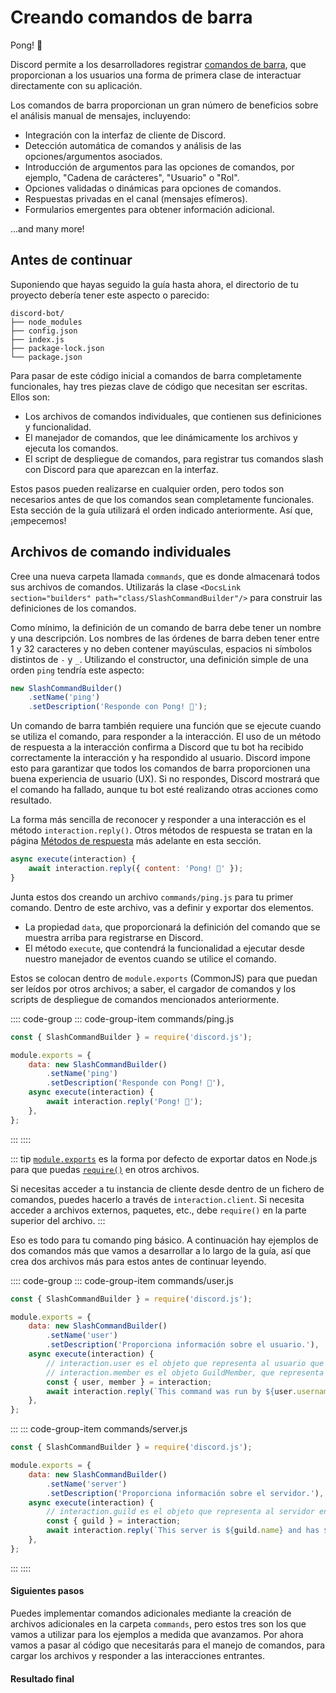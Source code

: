 # Creando comandos de barra

<DiscordMessages>
	<DiscordMessage profile="bot">
		<template #interactions>
			<DiscordInteraction profile="user" :command="true">ping</DiscordInteraction>
		</template>
		Pong! 🏓
	</DiscordMessage>
</DiscordMessages>

Discord permite a los desarrolladores registrar [comandos de barra](https://discord.com/developers/docs/interactions/application-commands), que proporcionan a los usuarios una forma de primera clase de interactuar directamente con su aplicación.

Los comandos de barra proporcionan un gran número de beneficios sobre el análisis manual de mensajes, incluyendo:

- Integración con la interfaz de cliente de Discord.
- Detección automática de comandos y análisis de las opciones/argumentos asociados.
- Introducción de argumentos para las opciones de comandos, por ejemplo, "Cadena de carácteres", "Usuario" o "Rol".
- Opciones validadas o dinámicas para opciones de comandos.
- Respuestas privadas en el canal (mensajes efímeros).
- Formularios emergentes para obtener información adicional.

...and many more!

## Antes de continuar

Suponiendo que hayas seguido la guía hasta ahora, el directorio de tu proyecto debería tener este aspecto o parecido:

```:no-line-numbers
discord-bot/
├── node_modules
├── config.json
├── index.js
├── package-lock.json
└── package.json
```

Para pasar de este código inicial a comandos de barra completamente funcionales, hay tres piezas clave de código que necesitan ser escritas. Ellos son:

* Los archivos de comandos individuales, que contienen sus definiciones y funcionalidad.
* El manejador de comandos, que lee dinámicamente los archivos y ejecuta los comandos.
* El script de despliegue de comandos, para registrar tus comandos slash con Discord para que aparezcan en la interfaz.

Estos pasos pueden realizarse en cualquier orden, pero todos son necesarios antes de que los comandos sean completamente funcionales. Esta sección de la guía utilizará el orden indicado anteriormente. Así que, ¡empecemos!

## Archivos de comando individuales

Cree una nueva carpeta llamada `commands`, que es donde almacenará todos sus archivos de comandos. Utilizarás la clase `<DocsLink section="builders" path="class/SlashCommandBuilder"/>` para construir las definiciones de los comandos.

Como mínimo, la definición de un comando de barra debe tener un nombre y una descripción. Los nombres de las órdenes de barra deben tener entre 1 y 32 caracteres y no deben contener mayúsculas, espacios ni símbolos distintos de `-` y `_`. Utilizando el constructor, una definición simple de una orden `ping` tendría este aspecto:

```js
new SlashCommandBuilder()
	.setName('ping')
	.setDescription('Responde con Pong! 🏓');
```

Un comando de barra también requiere una función que se ejecute cuando se utiliza el comando, para responder a la interacción. El uso de un método de respuesta a la interacción confirma a Discord que tu bot ha recibido correctamente la interacción y ha respondido al usuario. Discord impone esto para garantizar que todos los comandos de barra proporcionen una buena experiencia de usuario (UX). Si no respondes, Discord mostrará que el comando ha fallado, aunque tu bot esté realizando otras acciones como resultado.

La forma más sencilla de reconocer y responder a una interacción es el método `interaction.reply()`. Otros métodos de respuesta se tratan en la página [Métodos de respuesta](/slash-commands/response-methods.md) más adelante en esta sección.

<!-- eslint-skip -->

```js
async execute(interaction) {
	await interaction.reply({ content: 'Pong! 🏓' });
}
```

Junta estos dos creando un archivo `commands/ping.js` para tu primer comando. Dentro de este archivo, vas a definir y exportar dos elementos.

- La propiedad `data`, que proporcionará la definición del comando que se muestra arriba para registrarse en Discord.
- El método `execute`, que contendrá la funcionalidad a ejecutar desde nuestro manejador de eventos cuando se utilice el comando.

Estos se colocan dentro de `module.exports` (CommonJS) para que puedan ser leídos por otros archivos; a saber, el cargador de comandos y los scripts de despliegue de comandos mencionados anteriormente.

:::: code-group
::: code-group-item commands/ping.js

```js
const { SlashCommandBuilder } = require('discord.js');

module.exports = {
	data: new SlashCommandBuilder()
		.setName('ping')
		.setDescription('Responde con Pong! 🏓'),
	async execute(interaction) {
		await interaction.reply('Pong! 🏓');
	},
};
```

:::
::::

::: tip
[`module.exports`](https://nodejs.org/api/modules.html#modules_module_exports) es la forma por defecto de exportar datos en Node.js para que puedas [`require()`](https://nodejs.org/api/modules.html#modules_require_id) en otros archivos.

Si necesitas acceder a tu instancia de cliente desde dentro de un fichero de comandos, puedes hacerlo a través de `interaction.client`. Si necesita acceder a archivos externos, paquetes, etc., debe `require()` en la parte superior del archivo.
:::

Eso es todo para tu comando ping básico. A continuación hay ejemplos de dos comandos más que vamos a desarrollar a lo largo de la guía, así que crea dos archivos más para estos antes de continuar leyendo.

:::: code-group
::: code-group-item commands/user.js

```js
const { SlashCommandBuilder } = require('discord.js');

module.exports = {
	data: new SlashCommandBuilder()
		.setName('user')
		.setDescription('Proporciona información sobre el usuario.'),
	async execute(interaction) {
		// interaction.user es el objeto que representa al usuario que ejecutó el comando
		// interaction.member es el objeto GuildMember, que representa al usuario en el gremio específico
		const { user, member } = interaction;
		await interaction.reply(`This command was run by ${user.username}, who joined on ${member.joinedAt}.`);
	},
};
```

:::
::: code-group-item commands/server.js

```js
const { SlashCommandBuilder } = require('discord.js');

module.exports = {
	data: new SlashCommandBuilder()
		.setName('server')
		.setDescription('Proporciona información sobre el servidor.'),
	async execute(interaction) {
		// interaction.guild es el objeto que representa al servidor en el que se ejecutó el comando
		const { guild } = interaction;
		await interaction.reply(`This server is ${guild.name} and has ${guild.memberCount} members.`);
	},
};
```

:::
::::

#### Siguientes pasos

Puedes implementar comandos adicionales mediante la creación de archivos adicionales en la carpeta `commands`, pero estos tres son los que vamos a utilizar para los ejemplos a medida que avanzamos. Por ahora vamos a pasar al código que necesitarás para el manejo de comandos, para cargar los archivos y responder a las interacciones entrantes.

#### Resultado final

<ResultingCode path="creating-your-bot/slash-commands" />
